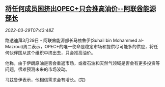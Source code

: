 <!--1648540863000-->
[将任何成员国挤出OPEC+只会推高油价--阿联酋能源部长](https://cn.reuters.com/article/uae-opec-plus-members-0329-idCNKCS2LQ0L5)
------

<div><i>2022-03-29T07:43:48Z</i></div><p>路透迪拜3月29日 - 阿联酋能源部长马兹鲁伊(Suhail bin Mohammed al-Mazroui)周二表示，OPEC+的唯一使命是稳定市场和提供尽可能多的供应，将任何伙伴国从这个组织中挤出去，只会推高油价。</p><p>他称，由于伊朗原油是否会重返市场，或者石油和天然气领域是否会有更多投资等问题，很难预测未来的市场波动。</p><p>马兹鲁伊表示，他相信需求会有增长。(完)</p>
